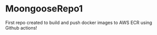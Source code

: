 # MoongooseRepo1
First repo created to build and push docker images to AWS ECR using Github actions!
